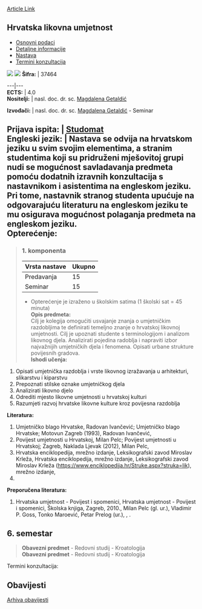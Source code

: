 [Article Link](https://www.fhs.hr/predmet/hlu)

## Hrvatska likovna umjetnost
  * [Osnovni podaci](https://www.fhs.hr/predmet/hlu#v1id-904815_393089_1_0 "Osnovni podaci")
  * [Detaljne informacije](https://www.fhs.hr/predmet/hlu#v1id-904815_393089_1_1 "Detaljne informacije")
  * [Nastava](https://www.fhs.hr/predmet/hlu#v1id-904815_393089_1_2 "Nastava")
  * [Termini konzultacija](https://www.fhs.hr/predmet/hlu#v1id-904815_393089_1_3 "Termini konzultacija")


[![](https://www.fhs.hr/img/flags/gif/hr.gif)](https://www.fhs.hr/predmet/hlu) [![](https://www.fhs.hr/img/flags/gif/gb.gif)](https://www.fhs.hr/en/course/cva)
**Šifra:** |  37464  
  
---|---  
**ECTS:** |  4.0   
**Nositelji:** |  nasl. doc. dr. sc. [Magdalena Getaldić](https://www.fhs.hr/djelatnik/magdalena.getaldic)   
  
**Izvođači:** |  nasl. doc. dr. sc. [Magdalena Getaldić](https://www.fhs.hr/djelatnik/magdalena.getaldic) - Seminar  
  
**Prijava ispita:** |  [Studomat](http://www.isvu.hr/studomat)  
**Engleski jezik:** |  Nastava se odvija na hrvatskom jeziku u svim svojim elementima, a stranim studentima koji su pridruženi mješovitoj grupi nudi se mogućnost savladavanja predmeta pomoću dodatnih izravnih konzultacija s nastavnikom i asistentima na engleskom jeziku. Pri tome, nastavnik stranog studenta upućuje na odgovarajuću literaturu na engleskom jeziku te mu osigurava mogućnost polaganja predmeta na engleskom jeziku.   
**Opterećenje:**  
---  
> ### 1. komponenta
> | Vrsta nastave | Ukupno  
> ---|---  
> Predavanja | 15  
> Seminar | 15  
> * Opterećenje je izraženo u školskim satima (1 školski sat = 45 minuta)   
**Opis predmeta:**  
> Cilj je kolegija omogućiti usvajanje znanja o umjetničkim razdobljima te definirati temeljno znanje o hrvatskoj likovnoj umjetnosti. Cilj je upoznati studente s terminologijom i analizom likovnog djela. Analizirati pojedina radoblja i napraviti izbor najvažnijih umjetničkih djela i fenomena. Opisati urbane strukture povijesnih gradova.  
**Ishodi učenja:**  
  1. Opisati umjetnička razdoblja i vrste likovnog izražavanja u arhitekturi, slikarstvu i kiparstvu
  2. Prepoznati stilske oznake umjetničkog djela
  3. Analizirati likovno djelo
  4. Odrediti mjesto likovne umjetnosti u hrvatskoj kulturi
  5. Razumjeti razvoj hrvatske likovne kulture kroz povijesna razdoblja

  
**Literatura:**  
  1. Umjetničko blago Hrvatske, Radovan Ivančević; Umjetničko blago Hrvatske; Motovun Zagreb (1993), Radovan Ivančević, 
  2. Povijest umjetnosti u Hrvatskoj, Milan Pelc; Povijest umjetnosti u Hrvatskoj; Zagreb, Naklada Ljevak (2012), Milan Pelc, 
  3. Hrvatska enciklopedija, mrežno izdanje, Leksikografski zavod Miroslav Krleža, Hrvatska enciklopedija, mrežno izdanje, Leksikografski zavod Miroslav Krleža (https://www.enciklopedija.hr/Struke.aspx?struka=lik), mrežno izdanje, 
  4. 
  
**Preporučena literatura:**  
  1. Hrvatska umjetnost - Povijest i spomenici, Hrvatska umjetnost - Povijest i spomenici, Školska knjiga, Zagreb, 2010., Milan Pelc (gl. ur.), Vladimir P. Goss, Tonko Maroević, Petar Prelog (ur.), , .

  
**6. semestar**  
---  
> **Obavezni predmet** - Redovni studij - Kroatologija  
>  **Obavezni predmet** - Redovni studij - Kroatologija  
>   
Termini konzultacija: 


## Obavijesti
[Arhiva obavijesti](https://www.fhs.hr/predmet/hlu?@=20p6s#news_81487 "Arhiva obavijesti")
